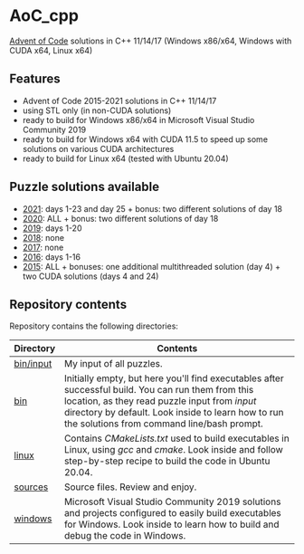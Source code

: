 # AoC_cpp
[Advent of Code](http://adventofcode.com) solutions in C++ 11/14/17 (Windows x86/x64, Windows with CUDA x64, Linux x64)

## Features
- Advent of Code 2015-2021 solutions in C++ 11/14/17
- using STL only (in non-CUDA solutions)
- ready to build for Windows x86/x64 in Microsoft Visual Studio Community 2019
- ready to build for Windows x64 with CUDA 11.5 to speed up some solutions on various CUDA architectures
- ready to build for Linux x64 (tested with Ubuntu 20.04)

## Puzzle solutions available
- [2021](https://adventofcode.com/2021): days 1-23 and day 25 + bonus: two different solutions of day 18
- [2020](https://adventofcode.com/2020): ALL + bonus: two different solutions of day 18
- [2019](https://adventofcode.com/2019): days 1-20
- [2018](https://adventofcode.com/2018): none
- [2017](https://adventofcode.com/2017): none
- [2016](https://adventofcode.com/2016): days 1-16
- [2015](https://adventofcode.com/2015): ALL + bonuses: one additional multithreaded solution (day 4) + two CUDA solutions (days 4 and 24)

## Repository contents
Repository contains the following directories:

Directory | Contents
------------ | -------------
[bin/input](bin/input) | My input of all puzzles.
[bin](bin) | Initially empty, but here you'll find executables after successful build. You can run them from this location, as they read puzzle input from *input* directory by default. Look inside to learn how to run the solutions from command line/bash prompt.
[linux](linux) | Contains *CMakeLists.txt* used to build executables in Linux, using *gcc* and *cmake*. Look inside and follow step-by-step recipe to build the code in Ubuntu 20.04.
[sources](sources) | Source files. Review and enjoy.
[windows](windows) | Microsoft Visual Studio Community 2019 solutions and projects configured to easily build executables for Windows. Look inside to learn how to build and debug the code in Windows.
